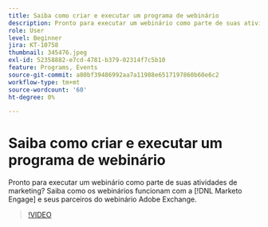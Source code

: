 ```yaml
---
title: Saiba como criar e executar um programa de webinário
description: Pronto para executar um webinário como parte de suas atividades de marketing? Saiba como os webinários funcionam com a [!DNL Marketo Engage] e seus parceiros do webinário Adobe Exchange.
role: User
level: Beginner
jira: KT-10758
thumbnail: 345476.jpeg
exl-id: 52358882-e7cd-4781-b379-02314f7c5b10
feature: Programs, Events
source-git-commit: a80bf39486992aa7a11988e6517197860b60e6c2
workflow-type: tm+mt
source-wordcount: '60'
ht-degree: 0%

---
```


# Saiba como criar e executar um programa de webinário

Pronto para executar um webinário como parte de suas atividades de marketing? Saiba como os webinários funcionam com a [!DNL Marketo Engage] e seus parceiros do webinário Adobe Exchange.

>[!VIDEO](https://video.tv.adobe.com/v/345476/?quality=12&learn=on)
